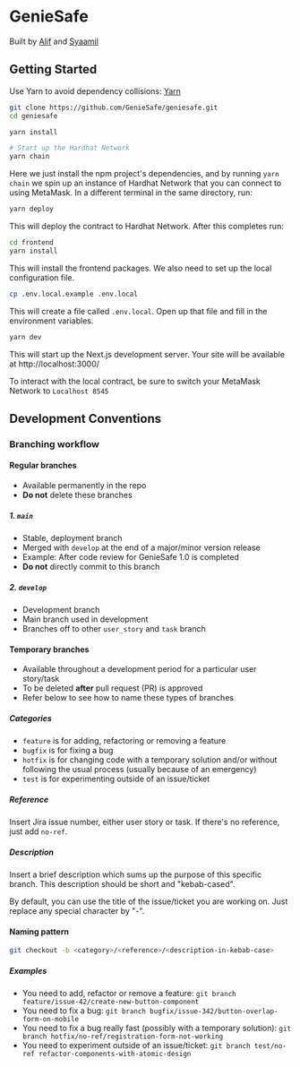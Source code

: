 # GenieSafe
Built by [Alif](https://github.com/alifmazli) and [Syaamil](https://github.com/escornbar)

## Getting Started

Use Yarn to avoid dependency collisions: [Yarn](https://classic.yarnpkg.com/en/docs/install)

```bash
git clone https://github.com/GenieSafe/geniesafe.git
cd geniesafe

yarn install

# Start up the Hardhat Network
yarn chain
```

Here we just install the npm project's dependencies, and by running `yarn chain` we spin up an instance of Hardhat Network that you can connect to using MetaMask. In a different terminal in the same directory, run:

```bash
yarn deploy
```

This will deploy the contract to Hardhat Network. After this completes run:

```bash
cd frontend
yarn install
```

This will install the frontend packages. We also need to set up the local configuration file.

```bash
cp .env.local.example .env.local
```

This will create a file called `.env.local`. Open up that file and fill in the environment variables.

```bash
yarn dev
```

This will start up the Next.js development server. Your site will be available at http://localhost:3000/

To interact with the local contract, be sure to switch your MetaMask Network to `Localhost 8545`

## Development Conventions

### Branching workflow

#### Regular branches

- Available permanently in the repo
- **Do not** delete these branches

##### 1. `main`

- Stable, deployment branch
- Merged with `develop` at the end of a major/minor version release
- Example: After code review for GenieSafe 1.0 is completed
- **Do not** directly commit to this branch

##### 2. `develop`

- Development branch
- Main branch used in development
- Branches off to other `user_story` and `task` branch

#### Temporary branches

- Available throughout a development period for a particular user story/task
- To be deleted **after** pull request (PR) is approved
- Refer below to see how to name these types of branches

##### Categories

- `feature` is for adding, refactoring or removing a feature
- `bugfix` is for fixing a bug
- `hotfix` is for changing code with a temporary solution and/or without following the usual process (usually because of an emergency)
- `test` is for experimenting outside of an issue/ticket

##### Reference

Insert Jira issue number, either user story or task. If there's no reference, just add `no-ref`.

##### Description

Insert a brief description which sums up the purpose of this specific branch. This description should be short and "kebab-cased".

By default, you can use the title of the issue/ticket you are working on. Just replace any special character by "-".

#### Naming pattern
```bash
git checkout -b <category>/<reference>/<description-in-kebab-case>
```

##### Examples

- You need to add, refactor or remove a feature: `git branch feature/issue-42/create-new-button-component`
- You need to fix a bug: `git branch bugfix/issue-342/button-overlap-form-on-mobile`
- You need to fix a bug really fast (possibly with a temporary solution): `git branch hotfix/no-ref/registration-form-not-working`
- You need to experiment outside of an issue/ticket: `git branch test/no-ref refactor-components-with-atomic-design`

